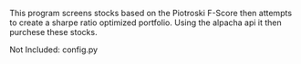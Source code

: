This program screens stocks based on the Piotroski F-Score then attempts to create a sharpe ratio optimized portfolio. Using the alpacha api it then purchese these stocks.

Not Included: config.py
